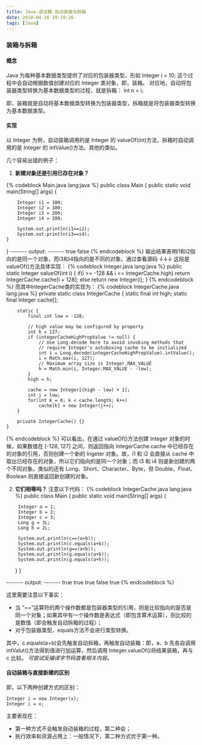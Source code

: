 ```yaml
---
title: Java-语法糖-自动装箱与拆箱
date: 2018-04-26 19:19:26
tags: [Java]
---
```

### 装箱与拆箱
#### 概念
Java 为每种基本数据类型提供了对应的包装器类型，形如
Integer i = 10;
这个过程中会自动根据数值创建对应的 Integer 类对象，即，装箱。
对应地，自动将包装器类型转换为基本数据类型的过程，就是拆箱：
int n = i;

即，装箱就是自动将基本数据类型转换为包装器类型，拆箱就是将包装器类型转换为基本数据类型。

#### 实现
以 Integer 为例，自动装箱调用的是 Integer 的 valueOf(int)方法，拆箱时自动调用的是 Integer 的 intValue()方法。其他的类似。

几个容易出错的例子：
1. **新建对象还是引用已存在对象？**

{% codeblock Main.java lang:java  %}
public class Main {
    public static void main(String[] args) {

        Integer i1 = 100;
        Integer i2 = 100;
        Integer i3 = 200;
        Integer i4 = 200;

        System.out.println(i1==i2);
        System.out.println(i3==i4);
    }
}
------- output: -------
true
false
{% endcodeblock %}
输出结果表明i1和i2指向的是同一个对象，而i3和i4指向的是不同的对象。通过查看源码 ↓↓↓
这段是 valueOf()方法具体实现：
{% codeblock Integer.java lang:java  %}
public static Integer valueOf(int i) {
        if(i >= -128 && i <= IntegerCache.high)
            return IntegerCache.cache[i + 128];
        else
            return new Integer(i);
}
{% endcodeblock %}
而其中IntegerCache类的实现为：
{% codeblock IntegerCache.java lang:java  %}
private static class IntegerCache {
        static final int high;
        static final Integer cache[];

        static {
            final int low = -128;

            // high value may be configured by property
            int h = 127;
            if (integerCacheHighPropValue != null) {
                // Use Long.decode here to avoid invoking methods that
                // require Integer's autoboxing cache to be initialized
                int i = Long.decode(integerCacheHighPropValue).intValue();
                i = Math.max(i, 127);
                // Maximum array size is Integer.MAX_VALUE
                h = Math.min(i, Integer.MAX_VALUE - -low);
            }
            high = h;

            cache = new Integer[(high - low) + 1];
            int j = low;
            for(int k = 0; k < cache.length; k++)
                cache[k] = new Integer(j++);
        }

        private IntegerCache() {}
    }
{% endcodeblock %}
可以看出，在通过 valueOf()方法创建 Integer 对象的时候，如果数值在 [-128, 127] 之间，则返回指向 IntegerCache.cache 中已经存在的对象的引用，否则创建一个新的 Ingeter 对象。故，i1 和 i2 会直接从 cache 中取出已经存在的对象，所以它们指向的是同一个对象；而 i3 和 i4 则是新创建的两个不同对象。类似的还有 Long、Short、Character、Byte，但 Double、Float、Boolean 则直接返回新创建的对象。

2. **它们相等吗？**
注意以下代码：
{% codeblock IntegerCache.java lang:java  %}
public class Main {
    public static void main(String[] args) {

        Integer a = 1;
        Integer b = 2;
        Integer c = 3;
        Long g = 3L;
        Long h = 2L;

        System.out.println(c==(a+b));
        System.out.println(c.equals(a+b));
        System.out.println(g==(a+b));
        System.out.println(g.equals(a+b));
        System.out.println(g.equals(a+h));
    }
}

------- output: -------
true
true
true
false
true
{% endcodeblock %}

这里需要注意以下事实：
* 当 “==”运算符的两个操作数都是包装器类型的引用，则是比较指向的是否是同一个对象；如果其中有一个操作数是表达式（即包含算术运算），则比较的是数值（即会触发自动拆箱的过程）；
* 对于包装器类型，equals方法不会进行类型转换。

其中，c.equals(a+b)会先触发自动拆箱，再触发自动装箱：即，a、b 先各自调用 intValut()方法得到值进行加运算，然后调用 Integer.valueOf()将结果装箱，再与 c 比较。
_可尝试反编译字节码查看相关内容。_

#### 自动装箱与直接新建的区别
即，以下两种创建方式的区别：
```
Integer i = new Integer(x);
Integer i = x;
```
主要表现在：
* 第一种方式不会触发自动装箱的过程，第二种会；
* 执行效率和资源占用上：一般情况下，第二种方式优于第一种。
